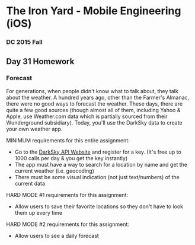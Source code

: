 # The Iron Yard - Mobile Engineering (iOS)
### DC 2015 Fall

## Day 31 Homework
### Forecast

For generations, when people didn't know what to talk about, they talk about the weather. A hundred years ago, other than the Farmer's Almanac, there were no good ways to forecast the weather. These days, there are quite a few good sources (though almost all of them, including Yahoo & Apple, use Weather.com data which is partially sourced from their Wunderground subsidiary). Today, you'll use the DarkSky data to create your own weather app.

MINIMUM requirements for this entire assignment:
* Go to the [DarkSky API Website](https://developer.forecast.io/) and register for a key. (It's free up to 1000 calls per day & you get the key instantly)
* The app must have a way to search for a location by name and get the current weather (i.e. geocoding)
* There must be some visual indication (not just text/numbers) of the current data

HARD MODE #1 requirements for this assignment:
* Allow users to save their favorite locations so they don't have to look them up every time

HARD MODE #2 requirements for this assignment:
* Allow users to see a daily forecast